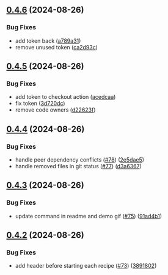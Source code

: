 ## [0.4.6](https://github.com/software-mansion-labs/react-native-ci-cli/compare/v0.4.5...v0.4.6) (2024-08-26)


### Bug Fixes

* add token back ([a789a31](https://github.com/software-mansion-labs/react-native-ci-cli/commit/a789a315f947191572b47be70531b7e17329f45e))
* remove unused token ([ca2d93c](https://github.com/software-mansion-labs/react-native-ci-cli/commit/ca2d93c138714c3e8bba9009ded175b6af56de1d))



## [0.4.5](https://github.com/software-mansion-labs/react-native-ci-cli/compare/v0.4.4...v0.4.5) (2024-08-26)


### Bug Fixes

* add token to checkout action ([acedcaa](https://github.com/software-mansion-labs/react-native-ci-cli/commit/acedcaacb74db392b99757354a815c7eb4fca3e5))
* fix token ([3d720dc](https://github.com/software-mansion-labs/react-native-ci-cli/commit/3d720dc90a9229e2c4acf6c0ef721a2920c1bf20))
* remove code owners ([d22623f](https://github.com/software-mansion-labs/react-native-ci-cli/commit/d22623f6179a1fc6b66af892c4e50d4547133f12))



## [0.4.4](https://github.com/software-mansion-labs/react-native-ci-cli/compare/v0.4.3...v0.4.4) (2024-08-26)


### Bug Fixes

* handle peer dependency conflicts ([#78](https://github.com/software-mansion-labs/react-native-ci-cli/issues/78)) ([2e5dae5](https://github.com/software-mansion-labs/react-native-ci-cli/commit/2e5dae554dd89fe0c84d8c6be760a666b8bdebd0))
* handle removed files in git status ([#77](https://github.com/software-mansion-labs/react-native-ci-cli/issues/77)) ([d3a6367](https://github.com/software-mansion-labs/react-native-ci-cli/commit/d3a63673cb1794c29445c7e420d83b5437cca6d7))



## [0.4.3](https://github.com/software-mansion-labs/react-native-ci-cli/compare/v0.4.2...v0.4.3) (2024-08-26)


### Bug Fixes

* update command in readme and demo gif ([#75](https://github.com/software-mansion-labs/react-native-ci-cli/issues/75)) ([91ad4b1](https://github.com/software-mansion-labs/react-native-ci-cli/commit/91ad4b1a650c156e31ea0bf383a68ca5bc0e503b))



## [0.4.2](https://github.com/software-mansion-labs/react-native-ci-cli/compare/v0.4.1...v0.4.2) (2024-08-26)


### Bug Fixes

* add header before starting each recipe ([#73](https://github.com/software-mansion-labs/react-native-ci-cli/issues/73)) ([3891802](https://github.com/software-mansion-labs/react-native-ci-cli/commit/389180265d8b4460c57a0bcc3c3b525802062a07))



